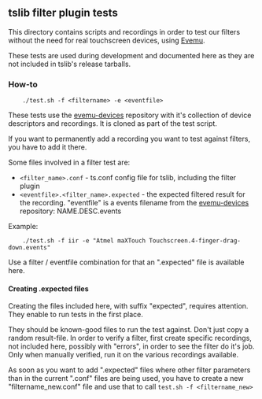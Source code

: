 ## tslib filter plugin tests
This directory contains scripts and recordings in order to test our filters
without the need for real touchscreen devices, using [Evemu](https://www.freedesktop.org/wiki/Evemu/).

These tests are used during development and documented here as they are not
included in tslib's release tarballs.

### How-to


		./test.sh -f <filtername> -e <eventfile>


These tests use the [evemu-devices](https://github.com/whot/evemu-devices)
repository with it's collection of device descriptors and recordings. It is
cloned as part of the test script.

If you want to permanently add a recording you want to test against filters,
you have to add it there.

Some files involved in a filter test are:
* `<filter_name>.conf` - ts.conf config file for tslib, including the filter plugin
* `<eventfile>.<filter_name>.expected` - the expected filtered result for the
recording. "eventfile" is a events filename from the
[evemu-devices](https://github.com/whot/evemu-devices/tree/master/touchscreens)
repository: NAME.DESC.events

Example:

		./test.sh -f iir -e "Atmel maXTouch Touchscreen.4-finger-drag-down.events"


Use a filter / eventfile combination for that an ".expected" file is available
here.

#### Creating .expected files

Creating the files included here, with suffix "expected", requires attention.
They enable to run tests in the first place.

They should be known-good files to run the test against. Don't just copy
a random result-file. In order to verify a filter, first create specific
recordings, not included here, possibly with "errors", in order to see the
filter do it's job. Only when manually verified, run it on the various
recordings available.

As soon as you want to add ".expected" files where other filter parameters
than in the current ".conf" files are being used, you have to create a new
"filtername_new.conf" file and use that to call `test.sh -f <filtername_new>`
